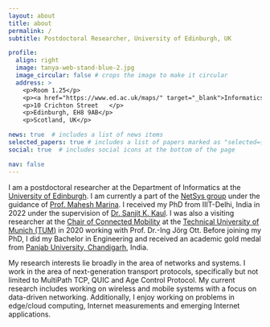 ```yaml
---
layout: about
title: about
permalink: /
subtitle: Postdoctoral Researcher, University of Edinburgh, UK

profile:
  align: right
  image: tanya-web-stand-blue-2.jpg
  image_circular: false # crops the image to make it circular
  address: >
    <p>Room 1.25</p>
    <p><a href="https://www.ed.ac.uk/maps/" target="_blank">Informatics Forum</a></p>
    <p>10 Crichton Street	</p>
    <p>Edinburgh, EH8 9AB</p>
    <p>Scotland, UK</p>

news: true  # includes a list of news items
selected_papers: true # includes a list of papers marked as "selected={true}"
social: true  # includes social icons at the bottom of the page

nav: false
---
```


<!-- Write your biography here. Tell the world about yourself. Link to your favorite [subreddit](http://reddit.com). You can put a picture in, too. The code is already in, just name your picture `prof_pic.jpg` and put it in the `img/` folder.

Put your address / P.O. box / other info right below your picture. You can also disable any these elements by editing `profile` property of the YAML header of your `_pages/about.md`. Edit `_bibliography/papers.bib` and Jekyll will render your [publications page](/al-folio/publications/) automatically.

Link to your social media connections, too. This theme is set up to use [Font Awesome icons](http://fortawesome.github.io/Font-Awesome/) and [Academicons](https://jpswalsh.github.io/academicons/), like the ones below. Add your Facebook, Twitter, LinkedIn, Google Scholar, or just disable all of them. -->

I am a postdoctoral researcher at the Department of Informatics at the [University of Edinburgh](https://www.ed.ac.uk/informatics). I am currently a part of the [NetSys group](https://netsys.inf.ed.ac.uk/) under the guidance of [Prof. Mahesh Marina](https://homepages.inf.ed.ac.uk/mmarina/). I received my PhD from IIIT-Delhi, India in 2022 under the supervision of [Dr. Sanjit K. Kaul](https://sites.google.com/view/sanjitkkaul/). I was also a visiting researcher at the [Chair of Connected Mobility](https://www.in.tum.de/cm/home/) at the [Technical University of Munich (TUM)](https://www.cm.in.tum.de/en/research-group/joerg-ott/) in 2020 working with Prof. Dr.-Ing Jörg Ott. Before joining my PhD, I did my Bachelor in Engineering and received an academic gold medal from [Panjab University, Chandigarh](http://puchd.ac.in/), India.

My research interests lie broadly in the area of networks and systems. I work in the area of next-generation transport protocols, specifically but not limited to MultiPath TCP, QUIC and Age Control Protocol. My current research includes working on wireless and mobile systems with a focus on data-driven networking.  Additionally, I enjoy working on problems in edge/cloud computing, Internet measurements and emerging Internet applications.
